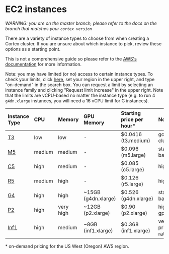 # EC2 instances

_WARNING: you are on the master branch, please refer to the docs on the branch that matches your `cortex version`_

There are a variety of instance types to choose from when creating a Cortex cluster. If you are unsure about which instance to pick, review these options as a starting point.

This is not a comprehensive guide so please refer to the [AWS's documentation](https://aws.amazon.com/ec2/instance-types/) for more information.

Note: you may have limited (or no) access to certain instance types. To check your limits, click [here](https://console.aws.amazon.com/ec2/v2/home?#Limits:), set your region in the upper right, and type "on-demand" in the search box. You can request a limit by selecting an instance family and clicking "Request limit increase" in the upper right. Note that the limits are vCPU-based no matter the instance type (e.g. to run 4 `g4dn.xlarge` instances, you will need a 16 vCPU limit for G instances).

| Instance Type                                           | CPU    | Memory    | GPU Memory               | Starting price per hour* | Notes                             |
| :---                                                    | :---   | :---      | :---                     | :---                     | :---                              |
| [T3](https://aws.amazon.com/ec2/instance-types/t3/)     | low    | low       | -                        | $0.0416 (t3.medium)      | good for dev clusters             |
| [M5](https://aws.amazon.com/ec2/instance-types/m5/)     | medium | medium    | -                        | $0.096 (m5.large)        | standard cpu-based                |
| [C5](https://aws.amazon.com/ec2/instance-types/c5/)     | high   | medium    | -                        | $0.085 (c5.large)        | high cpu                          |
| [R5](https://aws.amazon.com/ec2/instance-types/r5/)     | medium | high      | -                        | $0.126 (r5.large)        | high memory                       |
| [G4](https://aws.amazon.com/ec2/instance-types/g4/)     | high   | high      | ~15GB (g4dn.xlarge)      | $0.526 (g4dn.xlarge)     | standard gpu-based                |
| [P2](https://aws.amazon.com/ec2/instance-types/p2/)     | high   | very high | ~12GB (p2.xlarge)        | $0.90 (p2.xlarge)        | high host memory gpu-based        |
| [Inf1](https://aws.amazon.com/ec2/instance-types/inf1/) | high   | medium    | ~8GB (inf1.xlarge)       | $0.368 (inf1.xlarge)     | very good price/performance ratio |

&ast; on-demand pricing for the US West (Oregon) AWS region.
